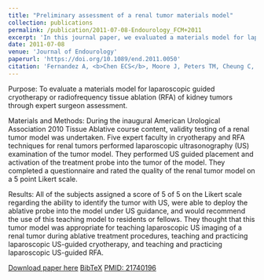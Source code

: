 ```yaml
---
title: "Preliminary assessment of a renal tumor materials model"
collection: publications
permalink: /publication/2011-07-08-Endourology_FCM+2011
excerpt: 'In this journal paper, we evaluated a materials model for laparoscopic guided cryotherapy or radiofrequency tissue ablation (RFA) of kidney tumors through expert surgeon assessment.'
date: 2011-07-08
venue: 'Journal of Endourology'
paperurl: 'https://doi.org/10.1089/end.2011.0050'
citation: 'Fernandez A, <b>Chen ECS</b>, Moore J, Peters TM, Cheung C, Erdeljan P, Fuller A, Pautler SE, McDougall EM, (2011). "Preliminary assessment of a renal tumor materials model"; in <i>Journal of Endourology</i>, 25(8), pp. 1371-1375.'
---
```


Purpose: To evaluate a materials model for laparoscopic guided cryotherapy or radiofrequency tissue ablation (RFA) of kidney tumors through expert surgeon assessment.

Materials and Methods: During the inaugural American Urological Association 2010 Tissue Ablative course content, validity testing of a renal tumor model was undertaken. Five expert faculty in cryotherapy and RFA techniques for renal tumors performed laparoscopic ultrasonography (US) examination of the tumor model. They performed US guided placement and activation of the treatment probe into the tumor of the model. They completed a questionnaire and rated the quality of the renal tumor model on a 5 point Likert scale.

Results: All of the subjects assigned a score of 5 of 5 on the Likert scale regarding the ability to identify the tumor with US, were able to deploy the ablative probe into the model under US guidance, and would recommend the use of this teaching model to residents or fellows. They thought that this tumor model was appropriate for teaching laparoscopic US imaging of a renal tumor during ablative treatment procedures, teaching and practicing laparoscopic US-guided cryotherapy, and teaching and practicing laparoscopic US-guided RFA.

[Download paper here](https://doi.org/10.1089/end.2011.0050) [BibTeX](./../files/bibtex/FCM+2011.bib) [PMID: 21740196](https://pubmed.ncbi.nlm.nih.gov/21740196/)